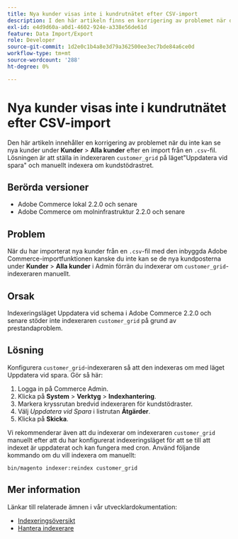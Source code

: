 ```yaml
---
title: Nya kunder visas inte i kundrutnätet efter CSV-import
description: I den här artikeln finns en korrigering av problemet när du inte kan se nya kunder under **Kunder** &gt; **Alla kunder** efter en import från en .csv-fil. Lösningen är att ställa in indexeraren "customer_grid" till "Update on Save" och manuellt indexera om kundrutnätet.
exl-id: e4d9d60a-a0d1-4602-924e-a338e56de61d
feature: Data Import/Export
role: Developer
source-git-commit: 1d2e0c1b4a8e3d79a362500ee3ec7bde84a6ce0d
workflow-type: tm+mt
source-wordcount: '288'
ht-degree: 0%

---
```


# Nya kunder visas inte i kundrutnätet efter CSV-import

Den här artikeln innehåller en korrigering av problemet när du inte kan se nya kunder under **Kunder** > **Alla kunder** efter en import från en `.csv`-fil. Lösningen är att ställa in indexeraren `customer_grid` på läget&quot;Uppdatera vid spara&quot; och manuellt indexera om kundstödrastret.

## Berörda versioner

* Adobe Commerce lokal 2.2.0 och senare
* Adobe Commerce om molninfrastruktur 2.2.0 och senare

## Problem

När du har importerat nya kunder från en `.csv`-fil med den inbyggda Adobe Commerce-importfunktionen kanske du inte kan se de nya kundposterna under **Kunder** > **Alla kunder** i Admin förrän du indexerar om `customer_grid`-indexeraren manuellt.

## Orsak

Indexeringsläget Uppdatera vid schema i Adobe Commerce 2.2.0 och senare stöder inte indexeraren `customer_grid` på grund av prestandaproblem.

## Lösning

Konfigurera `customer_grid`-indexeraren så att den indexeras om med läget Uppdatera vid spara. Gör så här:

1. Logga in på Commerce Admin.
1. Klicka på **System** > **Verktyg** > **Indexhantering**.
1. Markera kryssrutan bredvid indexeraren för kundstödraster.
1. Välj *Uppdatera vid Spara* i listrutan **Åtgärder**.
1. Klicka på **Skicka**.

Vi rekommenderar även att du indexerar om indexeraren `customer_grid` manuellt efter att du har konfigurerat indexeringsläget för att se till att indexet är uppdaterat och kan fungera med cron. Använd följande kommando om du vill indexera om manuellt:

`bin/magento indexer:reindex customer_grid`

## Mer information

Länkar till relaterade ämnen i vår utvecklardokumentation:

* [Indexeringsöversikt](https://devdocs.magento.com/guides/v2.3/extension-dev-guide/indexing.html)
* [Hantera indexerare](https://devdocs.magento.com/guides/v2.3/config-guide/cli/config-cli-subcommands-index.html)
